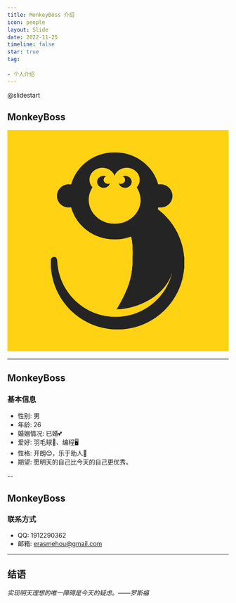 ```yaml
---
title: MonkeyBoss 介绍
icon: people
layout: Slide
date: 2022-11-25
timeline: false
star: true
tag:

- 个人介绍
---
```

@slidestart

<!-- .slide: data-transition="slide" data-auto-animate -->

## MonkeyBoss

<!-- .slide: data-transition="slide" -->

![MonkeyBoss](/MonkeyBoss.png)

---

<!-- .slide: data-auto-animate -->

## MonkeyBoss

### 基本信息

- 性别: 男
- 年龄: 26
- 婚姻情况: 已婚💕
- 爱好: 羽毛球🏸、编程🖥️
- 性格: 开朗😊，乐于助人🙌
- 期望: 愿明天的自己比今天的自己更优秀。

--

<!-- .slide: data-auto-animate -->

## MonkeyBoss

### 联系方式

- QQ: 1912290362
- 邮箱: erasmehou@gmail.com

---

## 结语

_实现明天理想的唯一障碍是今天的疑虑。——罗斯福_
